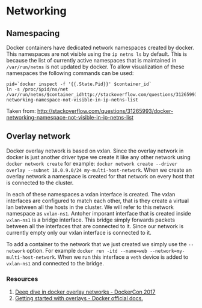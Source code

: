 # Networking

## Namespacing

Docker containers have dedicated network namespaces created by docker.
This namespaces are not visible using the `ip netns ls` by default. This is because the list of currently active namespaces that is maintained in `/var/run/netns` is not updated by docker.
To allow visualization of these namespaces the following commands can be used:

```
pid=`docker inspect -f '{{.State.Pid}}' $container_id`
ln -s /proc/$pid/ns/net /var/run/netns/$container_idhttp://stackoverflow.com/questions/31265993/docker-networking-namespace-not-visible-in-ip-netns-list
```

Taken from: http://stackoverflow.com/questions/31265993/docker-networking-namespace-not-visible-in-ip-netns-list

## Overlay network

Docker overlay network is based on vxlan.
Since the overlay network in docker is just another driver type we create it like any other network using `docker network create` for example: `docker network create --driver overlay --subnet 10.0.9.0/24 my-multi-host-network`.
When we create an overlay network a namespace is created for that network on every host that is connected to the cluster.

In each of these namespaces a vxlan interface is created. The vxlan interfaces are configured to match each other, that is they create a virtual lan between all the hosts in the cluster. We will refer to this network namespace as `vxlan-ns1`. Antoher imporant interface that is created inside `vxlan-ns1` is a bridge interface. This bridge simply forwards packets between all the interfaces that are connected to it. Since our network is currently empty only our vxlan interface is connected to it.

To add a container to the network that we just created we simply use the `--network` option. For example `docker run -itd --name=web --network=my-multi-host-network`. When we run this interface a `veth` device is added to `vxlan-ns1` and connected to the bridge.


### Resources

1. [Deep dive in docker overlay networks - DockerCon 2017](https://www.youtube.com/watch?v=b3XDl0YsVsg)
2. [Getting started with overlays - Docker official docs.](https://docs.docker.com/engine/userguide/networking/get-started-overlay/)
